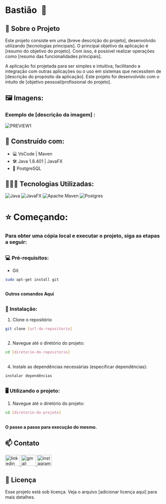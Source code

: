 # Bastião  🚨

## 🔎 Sobre o Projeto

Este projeto consiste em uma [breve descrição do projeto], desenvolvido utilizando [tecnologias principais]. O principal objetivo da aplicação é [resumo do objetivo do projeto]. Com isso, é possível realizar operações como [resumo das funcionalidades principais].

A aplicação foi projetada para ser simples e intuitiva, facilitando a integração com outras aplicações ou o uso em sistemas que necessitem de [descrição do propósito da aplicação]. Este projeto foi desenvolvido com o intuito de [objetivo pessoal/profissional do projeto].

##

## 🖼️ Imagens:

### Exemplo de [descrição da imagem] :

![PREVIEW1][preview-preview1]

##

## 🔨 Construído com:

* 💻 VsCode | Maven 
* 🛠️ Java 1.8.401 | JavaFX
* 🎲 PostgreSQL

##

## 👨🏽‍💻 Tecnologias Utilizadas:


![Java](https://img.shields.io/badge/java-%23ED8B00.svg?style=for-the-badge&logo=openjdk&logoColor=white)
![JavaFX](https://img.shields.io/badge/javafx-%23FF0000.svg?style=for-the-badge&logo=javafx&logoColor=white)
![Apache Maven](https://img.shields.io/badge/Apache%20Maven-C71A36?style=for-the-badge&logo=Apache%20Maven&logoColor=white)
![Postgres](https://img.shields.io/badge/postgres-%23316192.svg?style=for-the-badge&logo=postgresql&logoColor=white)

##

# ⭐️ Começando:

### Para obter uma cópia local e executar o projeto, siga as etapas a seguir:

##

### 💻 Pré-requisitos:

* Git

```sh
sudo apt-get install git
```

##

#### Outros comandos Aqui

##

### 🚀 Instalação:
 
1. Clone o repositório
```sh
git clone [url-do-repositorio]
```
##

2. Navegue até o diretório do projeto:
```sh
cd [diretorio-do-repositorio]
```
##


4. Instale as dependências necessárias (especificar dependências):
```sh
instalar dependências
```
##

<!-- USAGE EXAMPLES -->
### 🖥️ Utilizando o projeto:

1. Navegue até o diretório do projeto:
```sh
cd [diretorio-do-projeto]
```

##

#### O passo a passo para execução do mesmo.

##

<!-- CONTACT -->
## 📫 Contato

<div align="left">
  <a href="https://www.linkedin.com/in/marcus-césar-santos-pereira-70991a28a/" target="_blank">
    <img src="https://raw.githubusercontent.com/maurodesouza/profile-readme-generator/master/src/assets/icons/social/linkedin/default.svg" width="47" height="35" alt="linkedin logo"  />
  </a>
  <a href="contato.marcuscspereira@gmail.com" target="_blank">
    <img src="https://raw.githubusercontent.com/maurodesouza/profile-readme-generator/master/src/assets/icons/social/gmail/default.svg" width="47" height="35" alt="gmail logo"  />
  </a>
  <a href="https://www.instagram.com/_marcus.cesar/" target="_blank">
    <img src="https://raw.githubusercontent.com/maurodesouza/profile-readme-generator/master/src/assets/icons/social/instagram/default.svg" width="47" height="35" alt="instagram logo"  />
  </a>
</div>

<!-- Adicionar LINKS & IMAGES -->
[preview-preview1]: preview/preview_1.png

## 📝 Licença

Esse projeto está sob licença. Veja o arquivo [adicionar licença aqui] para mais detalhes.


